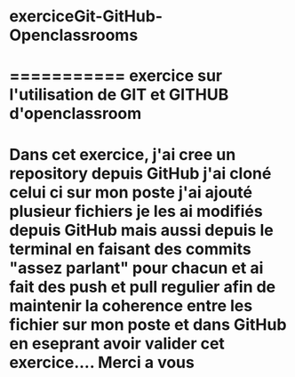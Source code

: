 # exerciceGit-GitHub-Openclassrooms
===========
exercice sur l'utilisation de GIT et GITHUB d'openclassroom
===========
Dans cet exercice, j'ai cree un repository depuis GitHub
j'ai cloné celui ci sur mon poste
j'ai ajouté plusieur fichiers
je les ai modifiés depuis GitHub mais aussi depuis le terminal en faisant des commits "assez parlant" pour chacun
et ai fait des push et pull regulier afin de maintenir la coherence entre les fichier sur mon poste et dans GitHub
en eseprant avoir valider cet exercice....
Merci a vous
===========
